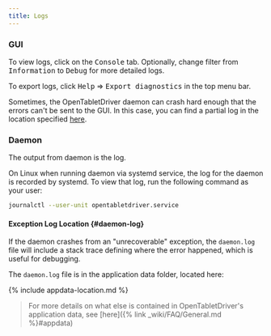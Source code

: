 ```yaml
---
title: Logs
---
```


### GUI

To view logs, click on the <kbd>Console</kbd> tab. Optionally, change filter from <kbd>Information</kbd> to <kbd>Debug</kbd> for more detailed logs.

To export logs, click <kbd>Help</kbd> ⇒ <kbd>Export diagnostics</kbd> in the top menu bar.

Sometimes, the OpenTabletDriver daemon can crash hard enough that the errors can't be
sent to the GUI. In this case, you can find a
partial log in the location specified [here](#daemon-log).

### Daemon

The output from daemon is the log.

On Linux when running daemon via systemd service, the log for the daemon is recorded by systemd.
To view that log, run the following command as your user:

```bash
journalctl --user-unit opentabletdriver.service
```

#### Exception Log Location {#daemon-log}

If the daemon crashes from an "unrecoverable" exception, the `daemon.log` file will
include a stack trace defining where the error happened, which is useful for debugging.

The `daemon.log` file is in the application data folder, located here:

{% include appdata-location.md %}

> For more details on what else is contained in OpenTabletDriver's application data,
  see [here]({% link _wiki/FAQ/General.md %}#appdata)
